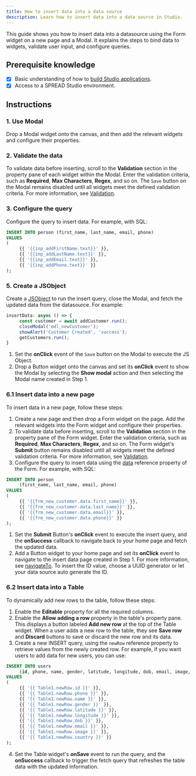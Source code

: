 ```yaml
---
title: How to insert data into a data source
description: Learn how to insert data into a data source in Studio.
---
```


<!--
README

For guidance on how to write documenation, see https://dev.stage.spread.ai/docs/contributor/guide.html. Contact Documentation when this document is ready for review.
-->

This guide shows you how to insert data into a datasource using the Form widget on a new page and a Modal. It explains the steps to bind data to widgets, validate user input, and configure queries.

## Prerequisite knowledge

- [x] Basic understanding of how to [build Studio applications](../creating-studio-applications.md).
- [x] Access to a SPREAD Studio environment.

## Instructions

### 1. Use Modal

Drop a Modal widget onto the canvas, and then add the relevant widgets and configure their properties.

### 2. Validate the data

To validate data before inserting, scroll to the **Validation** section in the property pane of each widget within the Modal. Enter the validation criteria, such as **Required**, **Max Characters**, **Regex**, and so on. The `Save` button on the Modal remains disabled until all widgets meet the defined validation criteria. For more information, see [Validation](../reference/widgets/input#regex-string).

### 3. Configure the query

Configure the query to insert data. For example, with SQL:

```sql
INSERT INTO person (first_name, last_name, email, phone)
VALUES 
(
     {{ '{{inp_addFirstName.text}}' }},
     {{ '{{inp_addLastName.text}}' }}, 
     {{ '{{inp_addEmail.text}}' }}, 
     {{ '{{inp_addPhone.text}}' }}
);
```

### 5. Create a JSObject

Create a [JSObject](../writing-code-in-studio/using-jsobjects.md) to run the insert query, close the Modal, and fetch the updated data from the datasource. For example:

```js
insertData: async () => {
     const customer = await addCustomer.run();
     closeModal('mdl_newCustomer');
     showAlert('Customer Created', 'success');
     getCustomers.run();
}
```

1. Set the **onClick** event of the `Save` button on the Modal to execute the JS Object.
2. Drop a Button widget onto the canvas and set its **onClick** event to show the Modal by selecting the **Show modal** action and then selecting the Modal name created in Step 1.

### 6.1 Insert data into a new page

To insert data in a new page, follow these steps:

1. Create a new page and then drop a Form widget on the page. Add the relevant widgets into the Form widget and configure their properties.
2. To validate data before inserting, scroll to the **Validation** section in the property pane of the Form widget. Enter the validation criteria, such as **Required**, **Max Characters**, **Regex**, and so on. The Form widget's **Submit** button remains disabled until all widgets meet the defined validation criteria. For more information, see [Validation](../reference/widgets/input.md#regex-string).
3. Configure the query to insert data using the [data](../reference/widgets/form.md#data-object) reference property of the Form. For example, with SQL:

```sql
INSERT INTO person 
     (first_name, last_name, email, phone)
VALUES 
(
     {{ '{{frm_new_customer.data.first_name}}' }},
     {{ '{{frm_new_customer.data.last_name}}' }},
     {{ '{{frm_new_customer.data.email}}' }},
     {{ '{{frm_new_customer.data.phone}}' }}
);
```

1. Set the **Submit** Button's **onClick** event to execute the insert query, and the **onSuccess** callback to navigate back to your home page and fetch the updated data.
2. Add a Button widget to your home page and set its **onClick** event to navigate to the insert data page created in Step 1. For more information, see [navigateTo](../reference/framework/global-functions.md#navigateto). To insert the ID value, choose a UUID generator or let your data source auto generate the ID.

### 6.2 Insert data into a Table

To dynamically add new rows to the table, follow these steps:

1. Enable the **Editable** property for all the required columns.
2. Enable the **Allow adding a row** property in the table's property pane. This displays a button labeled **Add new row** at the top of the Table widget. When a user adds a new row to the table, they see **Save row** and **Discard** buttons to save or discard the new row and its data.
3. Create a new INSERT query, using the `newRow` reference property to retrieve values from the newly created row. For example, if you want users to add data for new users, you can use:

```sql
INSERT INTO users 
     (id, phone, name, gender, latitude, longitude, dob, email, image, country) 
VALUES 
(
     {{ '{{ Table1.newRow.id }}' }}, 
     {{ '{{ Table1.newRow.phone }}' }}, 
     {{ '{{ Table1.newRow.name }}' }}, 
     {{ '{{ Table1.newRow.gender }}' }}, 
     {{ '{{ Table1.newRow.latitude }}' }}, 
     {{ '{{ Table1.newRow.longitude }}' }}, 
     {{ '{{ Table1.newRow.dob }}' }}, 
     {{ '{{ Table1.newRow.email }}' }}, 
     {{ '{{ Table1.newRow.image }}' }}, 
     {{ '{{ Table1.newRow.country }}' }}
);
```

4. Set the Table widget's **onSave** event to run the query, and the **onSuccess** callback to trigger the fetch query that refreshes the table data with the updated information.
